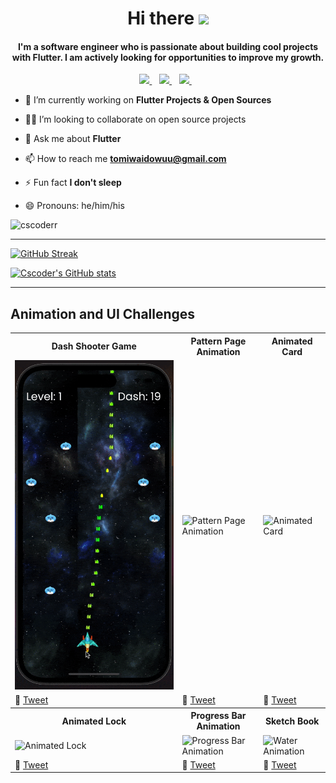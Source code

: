 <h1 align="center">Hi there <img src="https://media.giphy.com/media/hvRJCLFzcasrR4ia7z/giphy.gif" width="30px"/></h1>
<h4 align="center">I'm a software engineer who is passionate about building cool projects with Flutter. I am actively looking for opportunities to improve my growth.</h4>

<p align='center'>
<a href="https://twitter.com/cscoder_" target="_blank">
  <img src="https://img.shields.io/badge/twitter-%231DA1F2.svg?&style=for-the-badge&logo=twitter&logoColor=white" />
</a>&nbsp;&nbsp;
<a href="mailto:tomiwaidowuu@gmail.com" target="_blank">
  <img src="https://img.shields.io/badge/email-%23D14836.svg?&style=for-the-badge&logo=gmail&logoColor=white" />
</a>&nbsp;&nbsp;
<a href="https://www.linkedin.com/in/cscoder/" target="_blank">
  <img src="https://img.shields.io/badge/linkedin-%230077B5.svg?&style=for-the-badge&logo=linkedin&logoColor=white" />
</a>&nbsp;&nbsp;
</p>

- 🔭 I’m currently working on **Flutter Projects & Open Sources**

<!-- - 🌱 I’m currently learning **Swift** -->

- 🧑‍💻 I’m looking to collaborate on open source projects

- 💬 Ask me about **Flutter**

- 📫 How to reach me **tomiwaidowuu@gmail.com**

- ⚡ Fun fact **I don't sleep**

- 😄 Pronouns: he/him/his
<p align="left"> <img src="https://komarev.com/ghpvc/?username=cscoderr&label=Profile%20views&color=0e75b6&style=flat" alt="cscoderr" /> </p>
<hr>
<!-- <p align="center">
  <img src ="https://github-readme-stats.vercel.app/api?username=cscoderr&show_icons=true&locale=en" alt="cscoder">
</p> -->

[![GitHub Streak](https://streak-stats.demolab.com?user=cscoderr&theme=vue&hide_border=true)](https://git.io/streak-stats)

[![Cscoder's GitHub stats](https://github-readme-stats.vercel.app/api?username=cscoderr&count_private=true&theme=vue&hide_border=true)](https://github.com/anuraghazra/github-readme-stats)
<hr>

## Animation and UI Challenges

<table>
	<tbody width="100%">
	<tr>
			<th>Dash Shooter Game</th>	
			<th>Pattern Page Animation</th>	
			<th>Animated Card</th>
		</tr>
		<tr>
			<td>
				<img src="https://github.com/cscoderr/dash_shooter/blob/main/gif/video.gif" alt="Dash Shooter Game"></img>
			</td>
			<td>
			<img src="https://github.com/cscoderr/flutter_advance/blob/main/gifs/phone_pattern.gif" alt="Pattern Page Animation"></img>
			</td>
						<td>
			<img src="https://github.com/cscoderr/flutter_advance/blob/main/gifs/animated_card.gif" alt="Animated Card"></img>
			</td>
		</tr>
		<tr>
			<td>
				🔗 <a href="https://twitter.com/CsCoder_/status/1642139458538553344?s=20">Tweet</a>
			</td>
			<td>
				🔗 <a href="https://twitter.com/CsCoder_/status/1628715918581792769?s=20">Tweet</a>
			</td>
			<td>
				🔗 <a href="https://twitter.com/CsCoder_/status/1619207792728092672?s=20">Tweet</a>
			</td>
		</tr>
		<tr>
			<th>Animated Lock</th>	
			<th>Progress Bar Animation</th>	
			<th>Sketch Book</th>
		</tr>
		<tr>
			<td>
				<img src="https://github.com/cscoderr/flutter_advance/blob/main/gifs/animated_lock.gif" alt="Animated Lock"></img>
			</td>
			<td>
			<img src="https://github.com/cscoderr/flutter_advance/blob/main/gifs/progress_bar.gif" alt="Progress Bar Animation"></img>
			</td>
						<td>
			<img src="https://github.com/cscoderr/flutter_advance/blob/main/gifs/water_animation.gif" width="50%" alt="Water Animation"></img>
			</td>
		</tr>
		<tr>
			<td>
				🔗 <a href="https://twitter.com/CsCoder_/status/1616656253463273472?s=20">Tweet</a>
			</td>
			<td>
				🔗 <a href="https://twitter.com/CsCoder_/status/1617229802217377793?s=20">Tweet</a>
			</td>
			<td>
				🔗 <a href="https://twitter.com/CsCoder_/status/1621867123201949696?s=20">Tweet</a>
			</td>
		</tr>
	</tbody>
</table>
